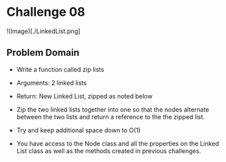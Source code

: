 # Challenge 08 
!(Image)[./LinkedList.png]

## Problem Domain

- Write a function called zip lists

- Arguments: 2 linked lists
 
- Return: New Linked List, zipped as noted below

- Zip the two linked lists together into one so that the nodes alternate between the two lists and return a reference to the the zipped list.

- Try and keep additional space down to O(1)

- You have access to the Node class and all the properties on the Linked List class as well as the methods created in previous challenges.
